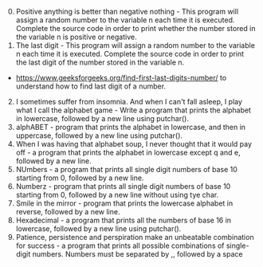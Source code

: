 0. Positive anything is better than negative nothing - This program will assign a random number to the variable n each time it is executed. Complete the source code in order to print whether the number stored in the variable n is positive or negative.
1. The last digit - This program will assign a random number to the variable n each time it is executed. Complete the source code in order to print the last digit of the number stored in the variable n.
- https://www.geeksforgeeks.org/find-first-last-digits-number/ to understand how to find last digit of a number.
2. I sometimes suffer from insomnia. And when I can't fall asleep, I play what I call the alphabet game - Write a program that prints the alphabet in lowercase, followed by a new line using putchar().
3. alphABET -  program that prints the alphabet in lowercase, and then in uppercase, followed by a new line using putchar().
4. When I was having that alphabet soup, I never thought that it would pay off - a program that prints the alphabet in lowercase except q and e, followed by a new line.
5. NUmbers - a program that prints all single digit numbers of base 10 starting from 0, followed by a new line.
6. Numberz -  program that prints all single digit numbers of base 10 starting from 0, followed by a new line without using tye char.
7. Smile in the mirror - program that prints the lowercase alphabet in reverse, followed by a new line.
8. Hexadecimal - a program that prints all the numbers of base 16 in lowercase, followed by a new line using putchar().
9. Patience, persistence and perspiration make an unbeatable combination for success - a program that prints all possible combinations of single-digit numbers.
Numbers must be separated by ,, followed by a space 
